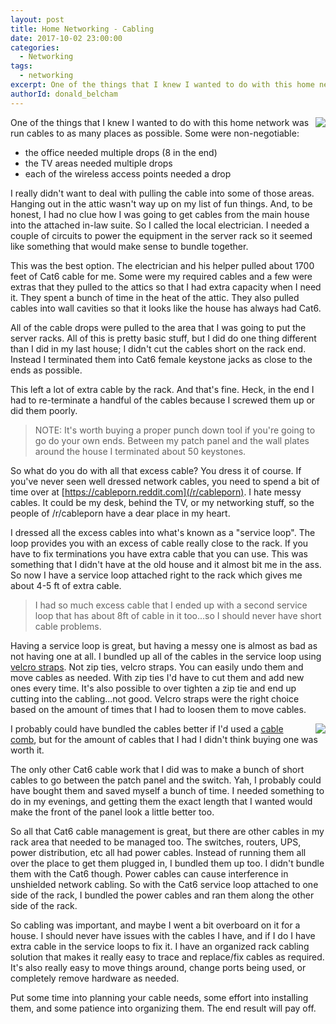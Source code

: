 ```yaml
---
layout: post
title: Home Networking - Cabling
date: 2017-10-02 23:00:00
categories:
  - Networking
tags:
  - networking
excerpt: One of the things that I knew I wanted to do with this home network was run cables to as many places as possible
authorId: donald_belcham
---
```

<img style="float: right;padding-left:10px" src="https://www.igloocoder.com/images/raw-wiring.jpg"/>

One of the things that I knew I wanted to do with this home network was run cables to as many places as possible. Some were non-negotiable: 
 * the office needed multiple drops (8 in the end)  
 * the TV areas needed multiple drops  
 * each of the wireless access points needed a drop

I really didn't want to deal with pulling the cable into some of those areas. Hanging out in the attic wasn't way up on my list of fun things. And, to be honest, I had no clue how I was going to get cables from the main house into the attached in-law suite. So I called the local electrician. I needed a couple of circuits to power the equipment in the server rack so it seemed like something that would make sense to bundle together.

This was the best option. The electrician and his helper pulled about 1700 feet of Cat6 cable for me. Some were my required cables and a few were extras that they pulled to the attics so that I had extra capacity when I need it. They spent a bunch of time in the heat of the attic. They also pulled cables into wall cavities so that it looks like the house has always had Cat6.

All of the cable drops were pulled to the area that I was going to put the server racks. All of this is pretty basic stuff, but I did do one thing different than I did in my last house; I didn't cut the cables short on the rack end. Instead I terminated them into Cat6 female keystone jacks as close to the ends as possible.

This left a lot of extra cable by the rack. And that's fine. Heck, in the end I had to re-terminate a handful of the cables because I screwed them up or did them poorly.

> NOTE: It's worth buying a proper punch down tool if you're going to go do your own ends. Between my patch panel and the wall plates around the house I terminated about 50 keystones.

So what do you do with all that excess cable? You dress it of course. If you've never seen well dressed network cables, you need to spend a bit of time over at [https://cableporn.reddit.com](/r/cableporn). I hate messy cables. It could be my desk, behind the TV, or my networking stuff, so the people of /r/cableporn have a dear place in my heart.

I dressed all the excess cables into what's known as a "service loop". The loop provides you with an excess of cable really close to the rack. If you have to fix terminations you have extra cable that you can use. This was something that I didn't have at the old house and it almost bit me in the ass. So now I have a service loop attached right to the rack which gives me about 4-5 ft of extra cable. 

> I had so much excess cable that I ended up with a second service loop that has about 8ft of cable in it too...so I should never have short cable problems.

Having a service loop is great, but having a messy one is almost as bad as not having one at all. I bundled up all of the cables in the service loop using [velcro straps](https://www.amazon.ca/gp/product/B001E1Y5O6/ref=oh_aui_detailpage_o00_s00?ie=UTF8&psc=1). Not zip ties, velcro straps. You can easily undo them and move cables as needed. With zip ties I'd have to cut them and add new ones every time. It's also possible to over tighten a zip tie and end up cutting into the cabling...not good. Velcro straps were the right choice based on the amount of times that I had to loosen them to move cables.

<img style="float: right;padding-left:10px" src="https://www.igloocoder.com/images/rack-loop.jpg"/>

I probably could have bundled the cables better if I'd used a [cable comb](https://www.amazon.ca/ACOM-PIECE-CONTRACTOR-INSTALLATION-YELLOW/dp/B01BTUI1TQ/ref=sr_1_1?ie=UTF8&qid=1501120387&sr=8-1&keywords=cable+comb), but for the amount of cables that I had I didn't think buying one was worth it.

The only other Cat6 cable work that I did was to make a bunch of short cables to go between the patch panel and the switch. Yah, I probably could have bought them and saved myself a bunch of time. I needed something to do in my evenings, and getting them the exact length that I wanted would make the front of the panel look a little better too. 

So all that Cat6 cable management is great, but there are other cables in my rack area that needed to be managed too. The switches, routers, UPS, power distribution, etc all had power cables. Instead of running them all over the place to get them plugged in, I bundled them up too. I didn't bundle them with the Cat6 though. Power cables can cause interference in unshielded network cabling. So with the Cat6 service loop attached to one side of the rack, I bundled the power cables and ran them along the other side of the rack.

So cabling was important, and maybe I went a bit overboard on it for a house. I should never have issues with the cables I have, and if I do I have extra cable in the service loops to fix it. I have an organized rack cabling solution that makes it really easy to trace and replace/fix cables as required. It's also really easy to move things around, change ports being used, or completely remove hardware as needed.

Put some time into planning your cable needs, some effort into installing them, and some patience into organizing them. The end result will pay off.